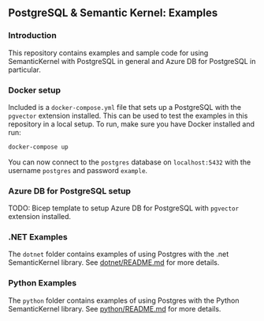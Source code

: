 ## PostgreSQL & Semantic Kernel: Examples

### Introduction

This repository contains examples and sample code for using SemanticKernel with PostgreSQL in general and Azure DB for PostgreSQL in particular.

### Docker setup

Included is a `docker-compose.yml` file that sets up a PostgreSQL with the `pgvector` extension installed. This can be used to test the examples in this repository
in a local setup. To run, make sure you have Docker installed and run:

```bash
docker-compose up
```

You can now connect to the `postgres` database on `localhost:5432` with the username `postgres` and password `example`.

### Azure DB for PostgreSQL setup

TODO: Bicep template to setup Azure DB for PostgreSQL with `pgvector` extension installed.

### .NET Examples

The `dotnet` folder contains examples of using Postgres with the .net SemanticKernel library. See [dotnet/README.md](dotnet/README.md) for more details.

### Python Examples

The `python` folder contains examples of using Postgres with the Python SemanticKernel library. See [python/README.md](python/README.md) for more details.
